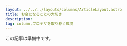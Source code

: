 ```yaml
---
layout: ../../../layouts/columns/ArticleLayout.astro
title: お金になることの大切さ
description:
tag: column,プロデザを取り巻く環境
---
```


この記事は準備中です。